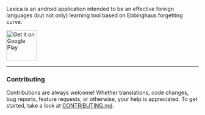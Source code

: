 Lexica is an android application intended to be an effective foreign languages (but not only) learning tool based on Ebbinghaus forgetting curve.

[<img src="https://play.google.com/intl/en_us/badges/images/generic/en_badge_web_generic.png"
alt="Get it on Google Play"
height="80">](https://play.google.com/store/apps/details?id=com.strizhonovapps_languages_learning.anylangapp_word_cards)

---

### Contributing

Contributions are always welcome! Whether translations, code changes, bug reports, feature requests, or otherwise, your help is appreciated. To get started, take a look at [CONTRIBUTING.md](CONTRIBUTING.md).
